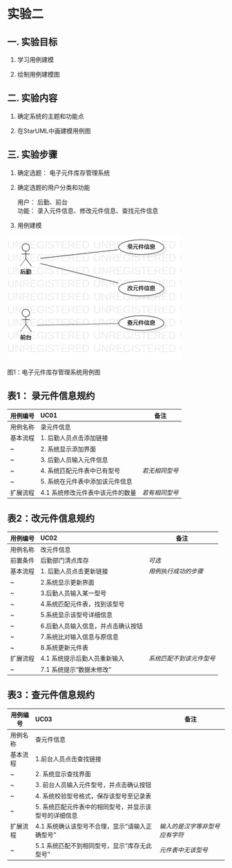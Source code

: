 # 实验二

## 一. 实验目标

1. 学习用例建模

2. 绘制用例建模图

## 二. 实验内容

1. 确定系统的主题和功能点  

2. 在StarUML中画建模用例图

 ## 三. 实验步骤
 
1. 确定选题： 电子元件库存管理系统 

2. 确定选题的用户分类和功能  

    用户： 后勤、前台  
    功能： 录入元件信息、修改元件信息、查找元件信息 
    
3. 用例建模

  ![用例图](./lab2_UseCaseDiagram1.jpg)
  
  图1：电子元件库存管理系统用例图

## 表1： 录元件信息规约

用例编号  | UC01 | 备注  
-|:-|-  
用例名称  | 录元件信息  |    
基本流程  | 1. 后勤人员点击添加链接  |    
~| 2. 系统显示添加界面  |   
~| 3. 后勤人员输入元件信息  |   
~| 4. 系统匹配元件表中已有型号  |*若无相同型号*   
~| 5. 系统在元件表中添加该元件信息  |  
扩展流程  | 4.1 系统修改元件表中该元件的数量  | *若有相同型号*  


## 表2：改元件信息规约  

用例编号  | UC02 | 备注  
-|:-|-  
用例名称  | 改元件信息  |   
前置条件  | 后勤部门清点库存     | *可选*   
基本流程  | 1. 后勤人员点击更新链接  |*用例执行成功的步骤*    
~| 2.系统显示更新界面  |  
~| 3.后勤人员输入某一型号  |  
~| 4.系统匹配元件表，找到该型号  |   
~| 5.系统显示该型号详细信息  |
~| 6.后勤人员输入信息，并点击确认按钮   |   
~| 7.系统比对输入信息与原信息 |
~| 8.系统更新元件表   |   
扩展流程  | 4.1 系统提示后勤人员重新输入  |*系统匹配不到该元件型号*  
~| 7.1 系统提示“数据未修改”   |   

## 表3：查元件信息规约  

用例编号  | UC03 | 备注  
-|:-|-  
用例名称  | 查元件信息  |    
基本流程  | 1.前台人员点击查找链接  |    
~| 2. 系统显示查找界面      |   
~| 3. 前台人员输入元件型号，并点击确认按钮  |   
~| 4. 系统校验型号格式，保存该型号至记录表 |  
~| 5. 系统匹配元件表中的相同型号，并显示该型号的详细信息  |
扩展流程  | 4.1 系统确认该型号不合理，显示“请输入正确型号”  |*输入的是汉字等非型号应有字符*   
~| 5.1 系统匹配不到相同型号，显示“库存无此型号”  |*元件表中无该型号*



